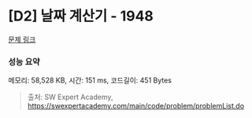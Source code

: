 # [D2] 날짜 계산기 - 1948 

[문제 링크](https://swexpertacademy.com/main/code/problem/problemDetail.do?contestProbId=AV5PnnU6AOsDFAUq) 

### 성능 요약

메모리: 58,528 KB, 시간: 151 ms, 코드길이: 451 Bytes



> 출처: SW Expert Academy, https://swexpertacademy.com/main/code/problem/problemList.do